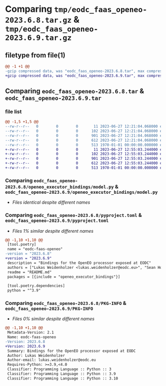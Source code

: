 # Comparing `tmp/eodc_faas_openeo-2023.6.8.tar.gz` & `tmp/eodc_faas_openeo-2023.6.9.tar.gz`

## filetype from file(1)

```diff
@@ -1 +1 @@
-gzip compressed data, was "eodc_faas_openeo-2023.6.8.tar", max compression
+gzip compressed data, was "eodc_faas_openeo-2023.6.9.tar", max compression
```

## Comparing `eodc_faas_openeo-2023.6.8.tar` & `eodc_faas_openeo-2023.6.9.tar`

### file list

```diff
@@ -1,5 +1,5 @@
--rw-r--r--   0        0        0       11 2023-06-27 12:21:04.068000 eodc_faas_openeo-2023.6.8/README.md
--rw-r--r--   0        0        0      102 2023-06-27 12:21:04.068000 eodc_faas_openeo-2023.6.8/openeo_executor_bindings/__init__.py
--rw-r--r--   0        0        0      901 2023-06-27 12:21:04.068000 eodc_faas_openeo-2023.6.8/openeo_executor_bindings/model.py
--rw-r--r--   0        0        0      612 2023-06-27 12:21:04.068000 eodc_faas_openeo-2023.6.8/pyproject.toml
--rw-r--r--   0        0        0      513 1970-01-01 00:00:00.000000 eodc_faas_openeo-2023.6.8/PKG-INFO
+-rw-r--r--   0        0        0       11 2023-06-27 12:55:03.244000 eodc_faas_openeo-2023.6.9/README.md
+-rw-r--r--   0        0        0      102 2023-06-27 12:55:03.244000 eodc_faas_openeo-2023.6.9/openeo_executor_bindings/__init__.py
+-rw-r--r--   0        0        0      901 2023-06-27 12:55:03.244000 eodc_faas_openeo-2023.6.9/openeo_executor_bindings/model.py
+-rw-r--r--   0        0        0      612 2023-06-27 12:55:03.244000 eodc_faas_openeo-2023.6.9/pyproject.toml
+-rw-r--r--   0        0        0      513 1970-01-01 00:00:00.000000 eodc_faas_openeo-2023.6.9/PKG-INFO
```

### Comparing `eodc_faas_openeo-2023.6.8/openeo_executor_bindings/model.py` & `eodc_faas_openeo-2023.6.9/openeo_executor_bindings/model.py`

 * *Files identical despite different names*

### Comparing `eodc_faas_openeo-2023.6.8/pyproject.toml` & `eodc_faas_openeo-2023.6.9/pyproject.toml`

 * *Files 1% similar despite different names*

```diff
@@ -1,10 +1,10 @@
 [tool.poetry]
 name = "eodc-faas-openeo"
-version = "2023.6.8"
+version = "2023.6.9"
 description = "Bindings for the OpenEO processor exposed at EODC"
 authors = ["Lukas Weidenholzer <lukas.weidenholzer@eodc.eu>", "Sean Hoyal <sean.hoyal@eodc.eu>", "Valentina Hutter <valentina.hutter@eodc.eu>"]
 readme = "README.md"
 packages = [{include = "openeo_executor_bindings"}]
 
 [tool.poetry.dependencies]
 python = "^3.9"
```

### Comparing `eodc_faas_openeo-2023.6.8/PKG-INFO` & `eodc_faas_openeo-2023.6.9/PKG-INFO`

 * *Files 0% similar despite different names*

```diff
@@ -1,10 +1,10 @@
 Metadata-Version: 2.1
 Name: eodc-faas-openeo
-Version: 2023.6.8
+Version: 2023.6.9
 Summary: Bindings for the OpenEO processor exposed at EODC
 Author: Lukas Weidenholzer
 Author-email: lukas.weidenholzer@eodc.eu
 Requires-Python: >=3.9,<4.0
 Classifier: Programming Language :: Python :: 3
 Classifier: Programming Language :: Python :: 3.9
 Classifier: Programming Language :: Python :: 3.10
```

